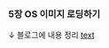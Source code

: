 ### 5장 OS 이미지 로딩하기

↓ 블로그에 내용 정리
[text](https://haeunstudy.tistory.com/category/64bit%20OS%20%EA%B0%9C%EB%B0%9C%20%ED%94%84%EB%A1%9C%EC%A0%9D%ED%8A%B8/5%EC%9E%A5%20%ED%94%8C%EB%A1%9C%ED%94%BC%20%EB%94%94%EC%8A%A4%ED%81%AC%EC%97%90%20OS%20%EC%9D%B4%EB%AF%B8%EC%A7%80%20%EB%A1%9C%EB%94%A9%ED%95%98%EA%B8%B0)

